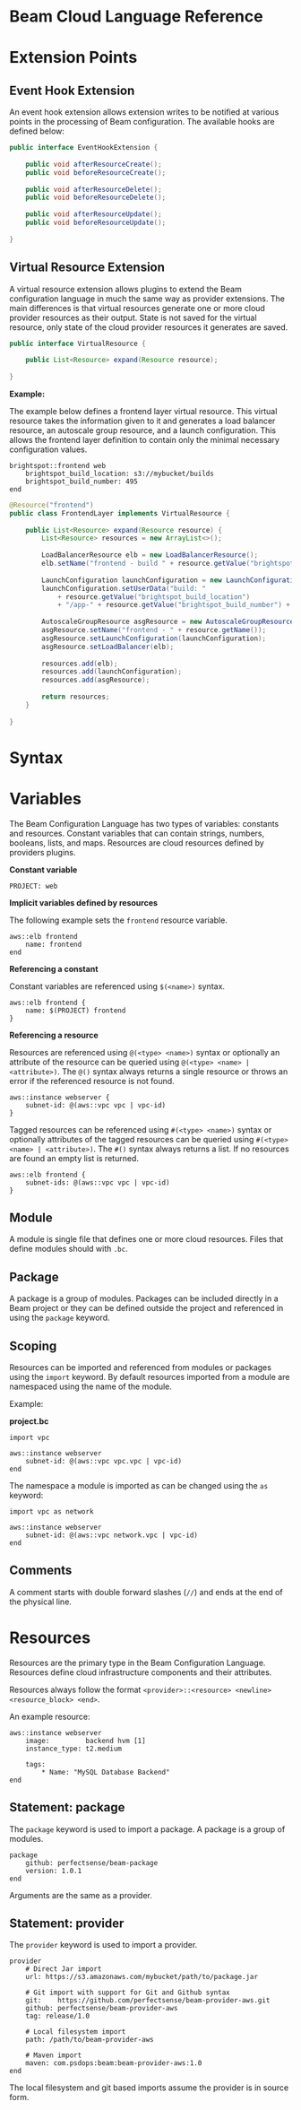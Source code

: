 # Beam Cloud Language Reference

# Extension Points

## Event Hook Extension

An event hook extension allows extension writes to be notified at various points in the processing of
Beam configuration. The available hooks are defined below:

```java
public interface EventHookExtension {
    
    public void afterResourceCreate();  
    public void beforeResourceCreate();  
    
    public void afterResourceDelete();  
    public void beforeResourceDelete();  
    
    public void afterResourceUpdate();  
    public void beforeResourceUpdate();  
    
}
```

## Virtual Resource Extension

A virtual resource extension allows plugins to extend the Beam configuration language in much the same way
as provider extensions. The main differences is that virtual resources generate one or more cloud provider
resources as their output. State is not saved for the virtual resource, only state of the cloud provider resources
it generates are saved.

```java
public interface VirtualResource {
    
    public List<Resource> expand(Resource resource);
    
}
```

**Example:**

The example below defines a frontend layer virtual resource. This virtual resource takes the 
information given to it and generates a load balancer resource, an autoscale group resource,
and a launch configuration. This allows the frontend layer definition to contain only the 
minimal necessary configuration values.

```
brightspot::frontend web 
    brightspot_build_location: s3://mybucket/builds
    brightspot_build_number: 495
end
```

```java
@Resource("frontend")
public class FrontendLayer implements VirtualResource {
    
    public List<Resource> expand(Resource resource) {
        List<Resource> resources = new ArrayList<>();
        
        LoadBalancerResource elb = new LoadBalancerResource();
        elb.setName("frontend - build " + resource.getValue("brightspot_build_number"));
        
        LaunchConfiguration launchConfiguration = new LaunchConfiguration();
        launchConfiguration.setUserData("build: " 
            + resource.getValue("brightspot_build_location")
            + "/app-" + resource.getValue("brightspot_build_number") + ".war");
        
        AutoscaleGroupResource asgResource = new AutoscaleGroupResource();
        asgResource.setName("frontend - " + resource.getName());
        asgResource.setLaunchConfiguration(launchConfiguration);
        asgResource.setLoadBalancer(elb);
        
        resources.add(elb);
        resources.add(launchConfiguration);
        resources.add(asgResource);
        
        return resources;
    }
    
}
```

# Syntax

# Variables

The Beam Configuration Language has two types of variables: constants and resources. Constant variables that can contain 
strings, numbers, booleans, lists, and maps. Resources are cloud resources defined by providers plugins.

**Constant variable**

```
PROJECT: web
```

**Implicit variables defined by resources**

The following example sets the `frontend` resource variable.

```
aws::elb frontend
    name: frontend
end
```

**Referencing a constant**

Constant variables are referenced using `$(<name>)` syntax.

```
aws::elb frontend {
    name: $(PROJECT) frontend
}
```

**Referencing a resource**

Resources are referenced using `@(<type> <name>)` syntax or optionally an attribute of the resource
can be queried using `@(<type> <name> | <attribute>)`. The `@()` syntax always returns a single resource or
throws an error if the referenced resource is not found.

```
aws::instance webserver {
    subnet-id: @(aws::vpc vpc | vpc-id)
}
```

Tagged resources can be referenced using `#(<type> <name>)` syntax or optionally attributes of the tagged
resources can be queried using `#(<type> <name> | <attribute>)`. The `#()` syntax always returns a list. If no
resources are found an empty list is returned.

```
aws::elb frontend {
    subnet-ids: @(aws::vpc vpc | vpc-id)
}
```

## Module

A module is single file that defines one or more cloud resources. Files that define modules should with `.bc`.

## Package

A package is a group of modules. Packages can be included directly in a Beam project or they can
be defined outside the project and referenced in using the `package` keyword.

## Scoping 

Resources can be imported and referenced from modules or packages using the `import` keyword. By default resources
imported from a module are namespaced using the name of the module.

Example:

**project.bc**

```
import vpc

aws::instance webserver
    subnet-id: @(aws::vpc vpc.vpc | vpc-id)
end
```

The namespace a module is imported as can be changed using the `as` keyword:

```
import vpc as network

aws::instance webserver
    subnet-id: @(aws::vpc network.vpc | vpc-id)
end
```

## Comments

A comment starts with double forward slashes (`//`) and ends at the end of the physical line.

# Resources

Resources are the primary type in the Beam Configuration Language. Resources define cloud infrastructure
components and their attributes.

Resources always follow the format `<provider>::<resource> <newline> <resource_block> <end>`.

An example resource:

``` 
aws::instance webserver
    image:         backend hvm [1]
    instance_type: t2.medium
    
    tags: 
        * Name: "MySQL Database Backend"
end
```

## Statement: package

The `package` keyword is used to import a package. A package is a group of modules.

```
package 
    github: perfectsense/beam-package
    version: 1.0.1
end
```

Arguments are the same as a provider.

## Statement: provider

The `provider` keyword is used to import a provider. 

``` 
provider
    # Direct Jar import
    url: https://s3.amazonaws.com/mybucket/path/to/package.jar
    
    # Git import with support for Git and Github syntax
    git:    https://github.com/perfectsense/beam-provider-aws.git
    github: perfectsense/beam-provider-aws
    tag: release/1.0
    
    # Local filesystem import
    path: /path/to/beam-provider-aws
    
    # Maven import
    maven: com.psdops:beam:beam-provider-aws:1.0
end
```

The local filesystem and git based imports assume the provider is in source form.
